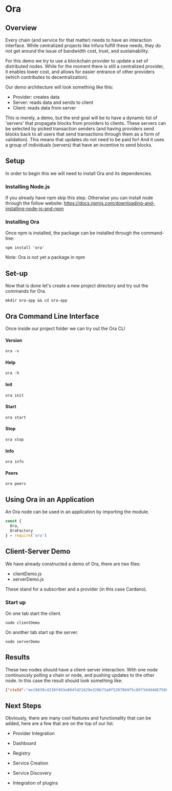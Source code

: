 


# Ora

## Overview

Every chain (and service for that matter) needs to have an interaction interface. While centralized projects like Infura fulfill these needs, they do
not get around the issue of bandwidth cost, trust, and sustainability.

For this demo we try to use a blockchain provider to update a set of distributed nodes. While for the moment there is still a centralized provider, it enables lower cost, and allows for easier entrance of other providers (which contributes to decentralization).

Our demo architecture will look something like this:

- Provider: creates data
- Server: reads data and sends to client
- Client: reads data from server

This is merely, a demo, but the end goal will be to have a dynamic list of 'servers' that propagate blocks from providers to clients.
These servers can be selected by picked transaction senders (and having providers send blocks back to all users that send transactions through them as a
  form of validation). This means that updates do not need to be paid for!  And it uses a group of individuals (servers) that have an incentive to
  send blocks.


## Setup

In order to begin this we will need to install Ora and its dependencies.

### Installing Node.js
If you already have npm skip this step. Otherwise you can install node through the follow website: https://docs.npmjs.com/downloading-and-installing-node-js-and-npm


### Installing Ora
Once npm is installed, the package can be installed through the command-line:

```
npm install 'ora'
```

Note: Ora is not yet a package in npm

## Set-up

Now that is done let's create a new project directory and try out the commands for Ora.

```
mkdir ora-app && cd ora-app
```

## Ora Command Line Interface

Once inside our project folder we can try out the Ora CLI

#### Version
```
ora -v
```

#### Help

```
ora -h
```

#### Init

```
ora init
```

#### Start
```
ora start
```

#### Stop
```
ora stop
```

#### Info
```
ora info
```

#### Peers
```
ora peers
```


## Using Ora in an Application
An Ora node can be used in an application by importing the module.

```javascript
const {
  Ora,
  OraFactory
} = require('ora')

```

## Client-Server Demo

We have already constructed a demo of Ora, there are two files:
- clientDemo.js
- serverDemo.js

These stand for a subscriber and a provider (in this case Cardano).

### Start up

On one tab start the client.

```
node clientDemo
```



On another tab start up the server.
```
node serverDemo
```

## Results
These two nodes should have a client-server interaction. With one node continuously polling a chain or node, and pushing updates to the other node.
In this case the result should look something like:

```JSON
{"cteId":"ee19839c4330f493e804fd21629e320b73a0f52070b9f5c89f3ddd4d6759828d","cteTimeIssued":1546628651,"cteAmount":{"getCoin":"2042172620987"}},{"cteId":"dff238e84c3177f8d6173b31a39552badd90abe6d6f5e02db35bcb90f2f94e56","cteTimeIssued":1546629411,"cteAmount":{"getCoin":"78817828930"}},{"cteId":"8caa6f0f90c6e8fe71c2ca56d322653d0b826c58c1c9aa27137bc4637a072b0a","cteTimeIssued":1546629411,"cteAmount":{"getCoin":"367109718545"}},{"cteId":"9528e392d76ffeb964ac383e9a5fe7c8ba20abbd227c2febc349802b084952fe","cteTimeIssued":1546629851,"cteAmount":{"getCoin":"1000000106671"}},{"cteId":"50f9f5f30cad77c2cd2f63a66e9b5b8b9988d91dbca498169b4c5bfa7e91d751","cteTimeIssued":1546630531,"cteAmount":{"getCoin":"359500372853"}},{"cteId":"b6825fdd8d6812a37f1c4985253319fc52b49473b2ac31591034259ebaa09988","cteTimeIssued":1546630571,"cteAmount":{"getCoin":"2038032064155"}},{"cteId":"50148e300b2099c435b07e4e2235be18bced5d416a10cf002f49dceaa91c5962","cteTimeIssued":1546630891,"cteAmount":{"getCoin":"2038009733511"}},{"cteId":"047ae12d4bad6dfdfac0594400e272d07e8b2f4dc20bf6006966d0049669fe92","cteTimeIssued":1546631051,"cteAmount":{"getCoin":"43871707"}}
```

## Next Steps
Obviously, there are many cool features and functionality that can be added, here are a few that are on the top of our list.

- Provider Integration

- Dashboard

- Registry

- Service Creation

- Service Discovery

- Integration of plugins
